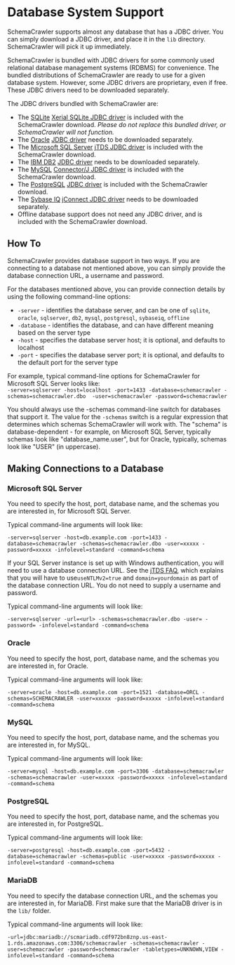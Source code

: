 # Database System Support

SchemaCrawler supports almost any database that has a JDBC driver. You can simply download a JDBC 
driver, and place it in the `lib` directory. SchemaCrawler will pick it up immediately. 

SchemaCrawler is bundled with JDBC drivers for some commonly used relational database management 
systems (RDBMS) for convenience. The bundled distributions of SchemaCrawler are ready to use for a 
given database system. However, some JDBC drivers are proprietary, even if free. These JDBC 
drivers need to be downloaded separately.

The JDBC drivers bundled with SchemaCrawler are:

- The [SQLite](http://www.sqlite.org/) [Xerial SQLite JDBC driver](http://www.xerial.org/trac/Xerial/wiki/SQLiteJDBC) 
  is included with the SchemaCrawler download. _Please do not replace this bundled driver, or SchemaCrawler will not function._
- The [Oracle](http://www.oracle.com/) [JDBC driver](http://www.oracle.com/technology/software/tech/java/sqlj_jdbc/index.html) 
  needs to be downloaded separately.
- The [Microsoft SQL Server](http://www.microsoft.com/sqlserver/) [jTDS JDBC driver](http://jtds.sourceforge.net/) 
  is included with the SchemaCrawler download.
- The [IBM DB2](http://www.ibm.com/software/data/db2/) [JDBC driver](http://www.ibm.com/software/data/db2/linux-unix-windows/download.html) 
  needs to be downloaded separately.
- The [MySQL](http://www.mysql.com/) [Connector/J JDBC driver](http://dev.mysql.com/downloads/connector/j/) 
  is included with the SchemaCrawler download.
- The [PostgreSQL](http://www.postgresql.org/) [JDBC driver](http://jdbc.postgresql.org/) 
  is included with the SchemaCrawler download.
- The [Sybase IQ](http://www.sybase.com/products/datawarehousing/sybaseiq) [jConnect JDBC driver](http://www.sybase.com/products/allproductsa-z/softwaredeveloperkit/jconnect) needs to be downloaded separately.
- Offline database support does not need any JDBC driver, 
  and is included with the SchemaCrawler download.

## How To

SchemaCrawler provides database support in two ways. If you are connecting to a database
not mentioned above, you can simply provide the database connection URL, a username and password.

For the databases mentioned above, you can provide connection details by using the following
command-line options:

- `-server` - identifies the database server, and can be one of `sqlite`, `oracle`, `sqlserver`, 
   `db2`, `mysql`, `postgresql`, `sybaseiq`, `offline`
- `-database` - identifies the database, and can have different meaning based on the server type
- `-host` - specifies the database server host; it is optional, and defaults to localhost
- `-port` - specifies the database server port; it is optional, and defaults to the default port for the server type

For example, typical command-line options for SchemaCrawler for Microsoft SQL Server looks like:  
`-server=sqlserver -host=localhost -port=1433 -database=schemacrawler -schemas=schemacrawler.dbo 
-user=schemacrawler -password=schemacrawler`

You should always use the -schemas command-line switch for databases that support it. The value 
for the `-schemas` switch is a regular expression that determines which schemas SchemaCrawler will 
work with. The "schema" is database-dependent - for example, on Microsoft SQL Server, typically 
schemas look like "database_name.user", but for Oracle, typically, schemas look like "USER" (in uppercase).

## Making Connections to a Database

### Microsoft SQL Server

You need to specify the host, port, database name, and the schemas you
are interested in, for Microsoft SQL Server.


Typical command-line arguments will look like:
```
-server=sqlserver -host=db.example.com -port=1433 -database=schemacrawler -schemas=schemacrawler.dbo -user=xxxxx -password=xxxxx -infolevel=standard -command=schema
```

If your SQL Server instance is set up with Windows authentication, you
will need to use a database connection URL. See the [jTDS
FAQ](http://jtds.sourceforge.net/faq.html), which explains that you will
have to use`useNTLMv2=true` and `domain=yourdomain` as part of the database
connection URL. You do not need to supply a username and password.

Typical command-line arguments will look like:
```
-server=sqlserver -url=<url> -schemas=schemacrawler.dbo -user= -password= -infolevel=standard -command=schema
```

### Oracle

You need to specify the host, port, database name, and the schemas you
are interested in, for Oracle.


Typical command-line arguments will look like:
```
-server=oracle -host=db.example.com -port=1521 -database=ORCL -schemas=SCHEMACRAWLER -user=xxxxx -password=xxxxx -infolevel=standard -command=schema
```

### MySQL

You need to specify the host, port, database name, and the schemas you
are interested in, for MySQL.


Typical command-line arguments will look like:
```
-server=mysql -host=db.example.com -port=3306 -database=schemacrawler -schemas=schemacrawler -user=xxxxx -password=xxxxx -infolevel=standard -command=schema
```

### PostgreSQL

You need to specify the host, port, database name, and the schemas you
are interested in, for PostgreSQL.


Typical command-line arguments will look like:
```
-server=postgresql -host=db.example.com -port=5432 -database=schemacrawler -schemas=public -user=xxxxx -password=xxxxx -infolevel=standard -command=schema
```

### MariaDB

You need to specify the database connection URL, and the schemas you are
interested in, for MariaDB. First make sure that the MariaDB driver is
in the `lib/` folder.


Typical command-line arguments will look like:

```
-url=jdbc:mariadb://scmariadb.cdf972bn8znp.us-east-1.rds.amazonaws.com:3306/schemacrawler -schemas=schemacrawler -user=schemacrawler -password=schemacrawler -tabletypes=UNKNOWN,VIEW -infolevel=standard -command=schema 
```
